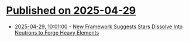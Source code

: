 # [Published on 2025-04-29](index.md)

* [2025-04-29, 10:01:00](https://soylentnews.org/article.pl?sid=25/04/29/0655255&from=rss) - [New Framework Suggests Stars Dissolve Into Neutrons to Forge Heavy Elements](https://soylentnews.org/article.pl?sid=25/04/29/0655255&from=rss)
